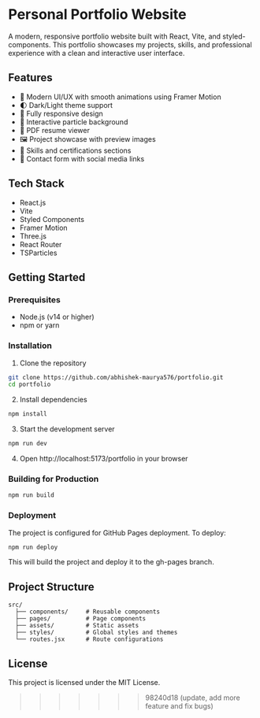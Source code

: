 
# Personal Portfolio Website

A modern, responsive portfolio website built with React, Vite, and styled-components. This portfolio showcases my projects, skills, and professional experience with a clean and interactive user interface.

## Features

- 🎨 Modern UI/UX with smooth animations using Framer Motion
- 🌓 Dark/Light theme support
- 📱 Fully responsive design
- 🎯 Interactive particle background
- 📄 PDF resume viewer
- 🖼️ Project showcase with preview images
- 📝 Skills and certifications sections
- 📧 Contact form with social media links

## Tech Stack

- React.js
- Vite
- Styled Components
- Framer Motion
- Three.js
- React Router
- TSParticles

## Getting Started

### Prerequisites

- Node.js (v14 or higher)
- npm or yarn

### Installation

1. Clone the repository
```bash
git clone https://github.com/abhishek-maurya576/portfolio.git
cd portfolio
```

2. Install dependencies
```bash
npm install
```

3. Start the development server
```bash
npm run dev
```

4. Open http://localhost:5173/portfolio in your browser

### Building for Production

```bash
npm run build
```

### Deployment

The project is configured for GitHub Pages deployment. To deploy:

```bash
npm run deploy
```

This will build the project and deploy it to the gh-pages branch.

## Project Structure

```
src/
  ├── components/     # Reusable components
  ├── pages/          # Page components
  ├── assets/         # Static assets
  ├── styles/         # Global styles and themes
  └── routes.jsx      # Route configurations
```

## License

This project is licensed under the MIT License.
>>>>>>> 98240d18 (update, add more feature and fix bugs)
